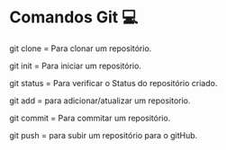 # Comandos Git :computer:



git clone = Para clonar um repositório.

git init = Para iniciar um repositório. 

git status = Para verificar o Status do repositório criado.

git add = para adicionar/atualizar um repositorio.

git commit = Para commitar um repositório.

git push =  para subir um repositório para o gitHub.



